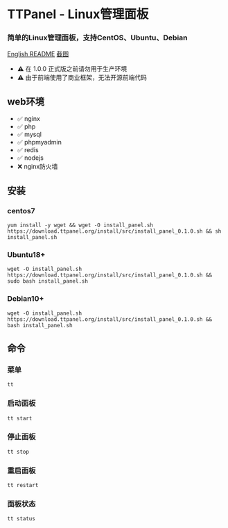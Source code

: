 # TTPanel - Linux管理面板

### 简单的Linux管理面板，支持CentOS、Ubuntu、Debian

[English README](README_en.md) [截图](/screenshots)

- ⚠️ 在 1.0.0 正式版之前请勿用于生产环境
- ⚠️ 由于前端使用了商业框架，无法开源前端代码


## 


## web环境

- ✅ nginx
- ✅ php
- ✅ mysql
- ✅ phpmyadmin
- ✅ redis
- ✅ nodejs
- ❌ nginx防火墙




## 安装

### centos7

```
yum install -y wget && wget -O install_panel.sh https://download.ttpanel.org/install/src/install_panel_0.1.0.sh && sh install_panel.sh
```

### Ubuntu18+

```
wget -O install_panel.sh https://download.ttpanel.org/install/src/install_panel_0.1.0.sh && sudo bash install_panel.sh
```

### Debian10+

```
wget -O install_panel.sh https://download.ttpanel.org/install/src/install_panel_0.1.0.sh && bash install_panel.sh
```

## 命令

### 菜单

```
tt
```
### 启动面板

```
tt start
```
### 停止面板

```
tt stop
```
### 重启面板

```
tt restart
```
### 面板状态

```
tt status
```
